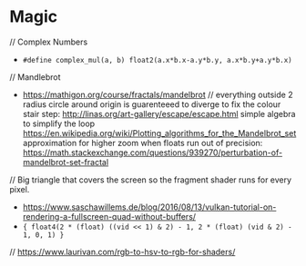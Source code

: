 # Magic

// Complex Numbers 
- `#define complex_mul(a, b) float2(a.x*b.x-a.y*b.y, a.x*b.y+a.y*b.x)`

// Mandlebrot 
- https://mathigon.org/course/fractals/mandelbrot
// everything outside 2 radius circle around origin is guarenteeed to diverge 
to fix the colour stair step: http://linas.org/art-gallery/escape/escape.html
simple algebra to simplify the loop https://en.wikipedia.org/wiki/Plotting_algorithms_for_the_Mandelbrot_set
approximation for higher zoom when floats run out of precision: https://math.stackexchange.com/questions/939270/perturbation-of-mandelbrot-set-fractal

// Big triangle that covers the screen so the fragment shader runs for every pixel.
- https://www.saschawillems.de/blog/2016/08/13/vulkan-tutorial-on-rendering-a-fullscreen-quad-without-buffers/
- `{ float4(2 * (float) ((vid << 1) & 2) - 1, 2 * (float) (vid & 2) - 1, 0, 1) }`

// https://www.laurivan.com/rgb-to-hsv-to-rgb-for-shaders/
